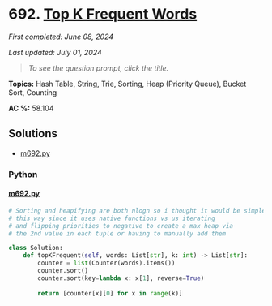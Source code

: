 # 692. [Top K Frequent Words](<https://leetcode.com/problems/top-k-frequent-words>)

*First completed: June 08, 2024*

*Last updated: July 01, 2024*


> *To see the question prompt, click the title.*

**Topics:** Hash Table, String, Trie, Sorting, Heap (Priority Queue), Bucket Sort, Counting

**AC %:** 58.104


## Solutions

- [m692.py](<../my-submissions/m692.py>)
### Python
#### [m692.py](<../my-submissions/m692.py>)
```Python
# Sorting and heapifying are both nlogn so i thought it would be simpler
# this way since it uses native functions vs us iterating
# and flipping priorities to negative to create a max heap via
# the 2nd value in each tuple or having to manually add them

class Solution:
    def topKFrequent(self, words: List[str], k: int) -> List[str]:
        counter = list(Counter(words).items())
        counter.sort()
        counter.sort(key=lambda x: x[1], reverse=True)
        
        return [counter[x][0] for x in range(k)]

```

